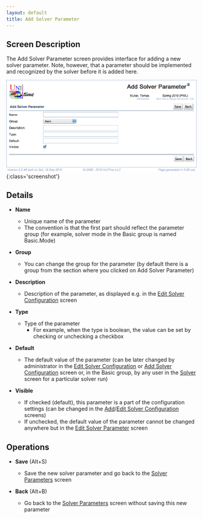 ```yaml
---
layout: default
title: Add Solver Parameter
---
```



## Screen Description
The Add Solver Parameter screen provides interface for adding a new solver parameter. Note, however, that a parameter should be implemented and recognized by the solver before it is added here.

![Add Solver Parameter](images/add-solver-parameter-1.png){:class='screenshot'}

## Details

* **Name**
	* Unique name of the parameter
	* The convention is that the first part should reflect the parameter group (for example, solver mode in the Basic group is named Basic.Mode)

* **Group**
	* You can change the group for the parameter (by default there is a group from the section where you clicked on Add Solver Parameter)

* **Description**
	* Description of the parameter, as displayed e.g. in the [Edit Solver Configuration](edit-solver-configuration) screen

* **Type**
	* Type of the parameter
		* For example, when the type is boolean, the value can be set by checking or unchecking a checkbox

* **Default**
	* The default value of the parameter (can be later changed by administrator in the [Edit Solver Configuration](edit-solver-configuration) or [Add Solver Configuration](add-solver-configuration) screen or, in the Basic group, by any user in the [Solver](solver) screen for a particular solver run)

* **Visible**
	* If checked (default), this parameter is a part of the configuration settings (can be changed in the [Add](add-solver-configuration)/[Edit Solver Configuration](edit-solver-configuration) screens)
	* If unchecked, the default value of the parameter cannot be changed anywhere but in the [Edit Solver Parameter](edit-solver-parameter) screen

## Operations

* **Save** (Alt+S)
	* Save the new solver parameter and go back to the [Solver Parameters](solver-parameters) screen

* **Back** (Alt+B)
	* Go back to the [Solver Parameters](solver-parameters) screen without saving this new parameter
